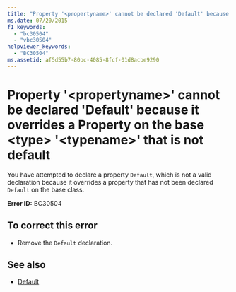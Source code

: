 ```yaml
---
title: "Property '<propertyname>' cannot be declared 'Default' because it overrides a Property on the base <type> '<typename>' that is not default"
ms.date: 07/20/2015
f1_keywords: 
  - "bc30504"
  - "vbc30504"
helpviewer_keywords: 
  - "BC30504"
ms.assetid: af5d55b7-80bc-4085-8fcf-01d8acbe9290
---
```

# Property '\<propertyname>' cannot be declared 'Default' because it overrides a Property on the base \<type> '\<typename>' that is not default
You have attempted to declare a property `Default`, which is not a valid declaration because it overrides a property that has not been declared `Default` on the base class.  
  
 **Error ID:** BC30504  
  
## To correct this error  
  
- Remove the `Default` declaration.  
  
## See also

- [Default](../language-reference/modifiers/default.md)
